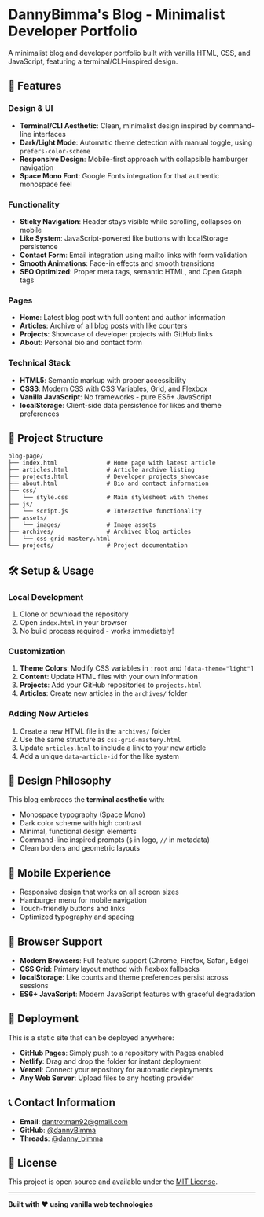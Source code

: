 # DannyBimma's Blog - Minimalist Developer Portfolio

A minimalist blog and developer portfolio built with vanilla HTML, CSS, and JavaScript, featuring a terminal/CLI-inspired design.

## 🚀 Features

### Design & UI

- **Terminal/CLI Aesthetic**: Clean, minimalist design inspired by command-line interfaces
- **Dark/Light Mode**: Automatic theme detection with manual toggle, using `prefers-color-scheme`
- **Responsive Design**: Mobile-first approach with collapsible hamburger navigation
- **Space Mono Font**: Google Fonts integration for that authentic monospace feel

### Functionality

- **Sticky Navigation**: Header stays visible while scrolling, collapses on mobile
- **Like System**: JavaScript-powered like buttons with localStorage persistence
- **Contact Form**: Email integration using mailto links with form validation
- **Smooth Animations**: Fade-in effects and smooth transitions
- **SEO Optimized**: Proper meta tags, semantic HTML, and Open Graph tags

### Pages

- **Home**: Latest blog post with full content and author information
- **Articles**: Archive of all blog posts with like counters
- **Projects**: Showcase of developer projects with GitHub links
- **About**: Personal bio and contact form

### Technical Stack

- **HTML5**: Semantic markup with proper accessibility
- **CSS3**: Modern CSS with CSS Variables, Grid, and Flexbox
- **Vanilla JavaScript**: No frameworks - pure ES6+ JavaScript
- **localStorage**: Client-side data persistence for likes and theme preferences

## 📁 Project Structure

```
blog-page/
├── index.html              # Home page with latest article
├── articles.html           # Article archive listing
├── projects.html           # Developer projects showcase
├── about.html              # Bio and contact information
├── css/
│   └── style.css           # Main stylesheet with themes
├── js/
│   └── script.js           # Interactive functionality
├── assets/
│   └── images/             # Image assets
├── archives/               # Archived blog articles
│   └── css-grid-mastery.html
└── projects/               # Project documentation
```

## 🛠️ Setup & Usage

### Local Development

1. Clone or download the repository
2. Open `index.html` in your browser
3. No build process required - works immediately!

### Customization

1. **Theme Colors**: Modify CSS variables in `:root` and `[data-theme="light"]`
2. **Content**: Update HTML files with your own information
3. **Projects**: Add your GitHub repositories to `projects.html`
4. **Articles**: Create new articles in the `archives/` folder

### Adding New Articles

1. Create a new HTML file in the `archives/` folder
2. Use the same structure as `css-grid-mastery.html`
3. Update `articles.html` to include a link to your new article
4. Add a unique `data-article-id` for the like system

## 🎨 Design Philosophy

This blog embraces the **terminal aesthetic** with:

- Monospace typography (Space Mono)
- Dark color scheme with high contrast
- Minimal, functional design elements
- Command-line inspired prompts (`$` in logo, `//` in metadata)
- Clean borders and geometric layouts

## 📱 Mobile Experience

- Responsive design that works on all screen sizes
- Hamburger menu for mobile navigation
- Touch-friendly buttons and links
- Optimized typography and spacing

## 🔧 Browser Support

- **Modern Browsers**: Full feature support (Chrome, Firefox, Safari, Edge)
- **CSS Grid**: Primary layout method with flexbox fallbacks
- **localStorage**: Like counts and theme preferences persist across sessions
- **ES6+ JavaScript**: Modern JavaScript features with graceful degradation

## 🚀 Deployment

This is a static site that can be deployed anywhere:

- **GitHub Pages**: Simply push to a repository with Pages enabled
- **Netlify**: Drag and drop the folder for instant deployment
- **Vercel**: Connect your repository for automatic deployments
- **Any Web Server**: Upload files to any hosting provider

## 📞 Contact Information

- **Email**: dantrotman92@gmail.com
- **GitHub**: [@dannyBimma](https://github.com/dannyBimma/)
- **Threads**: [@danny_bimma](https://www.threads.com/@danny_bimma)

## 📄 License

This project is open source and available under the [MIT License](LICENSE).

---

**Built with ❤️ using vanilla web technologies**
